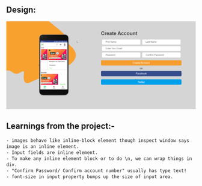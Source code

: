 ## Design:

![Design](/Design.png "Design")

## Learnings from the project:-
    - images behave like inline-block element though inspect window says image is an inline element.
    - Input fields are inline element. 
    - To make any inline element block or to do \n, we can wrap things in div.
    - "Confirm Password/ Confirm account number" usually has type text!
    - font-size in input property bumps up the size of input area.